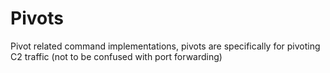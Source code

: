 Pivots
=======

Pivot related command implementations, pivots are specifically for pivoting C2 traffic (not to be confused with port forwarding)

